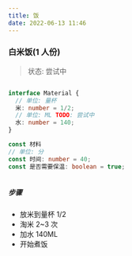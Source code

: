 ```yaml
---
title: 饭
date: 2022-06-13 11:46
---
```


### 白米饭(1 人份)

> 状态: 尝试中

```TypeScript

interface Material {
  // 单位: 量杯
  米: number = 1/2;
  // 单位: ML TODO: 尝试中
  水: number = 140;
}

const 材料
// 单位: 分
const 时间: number = 40;
const 是否需要保温: boolean = true;



```

##### 步骤

- 放米到量杯 1/2
- 淘米 2~3 次
- 加水 140ML
- 开始煮饭
